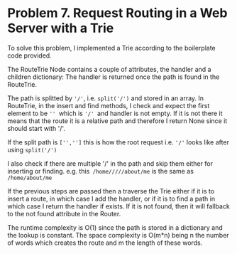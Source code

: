# Problem 7. Request Routing in a Web Server with a Trie

To solve this problem, I implemented a Trie according to the boilerplate code provided.

The RouteTrie Node contains a couple of attributes, the handler and a children dictionary:
The handler is returned once the path is found in the RouteTrie.

The path is splitted by `'/'`, i.e. `split('/')` and stored in an array. 
In RouteTrie, in the insert and find methods, I check and expect the first element to be `'' `which is `'/' `and handler 
is not empty. If it is not there it means that the route it is a relative path and therefore I return None since 
it should start with '/'.

If the split path is `['','']` this is how the root request i.e. `'/'` looks like after using `split('/')`

I also check if there are multiple '/' in the path and skip them either for inserting or finding. 
e.g. this` /home/////about/me` is the same as` /home/about/me`

If the previous steps are passed then a traverse the Trie either if it is to insert a route, in which case I add the
handler, or if it is to find a path in which case I return the handler if exists. If it is not found, then it will 
fallback to the not found attribute in the Router.

The runtime complexity is O(1) since the path is stored in a dictionary and the lookup is constant.
The space complexity is O(m*n) being n the number of words which creates the route and m the length of these words.